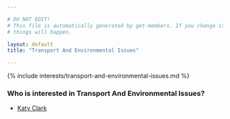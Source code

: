 ```yaml
---

# DO NOT EDIT!
# This file is automatically generated by get-members. If you change it, bad
# things will happen.

layout: default
title: "Transport And Environmental Issues"

---
```


{% include interests/transport-and-environmental-issues.md %}

### Who is interested in Transport And Environmental Issues?


* [Katy Clark](/members/katy-clark.html)
